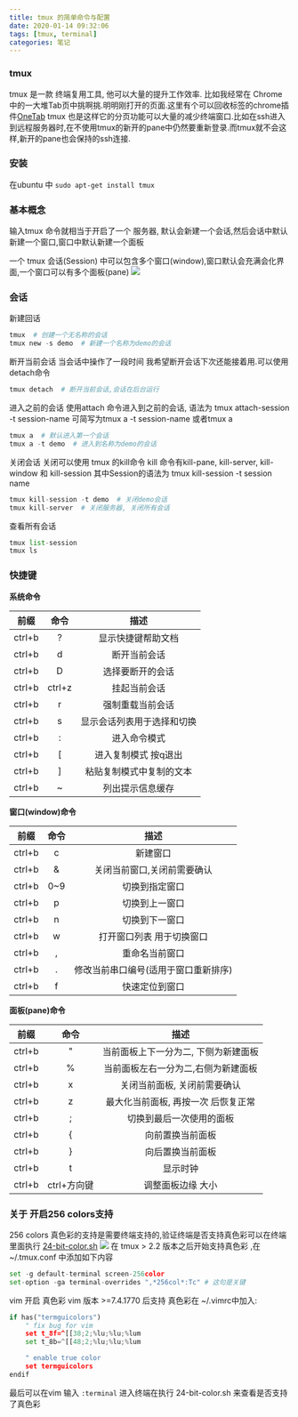 ```yaml
---
title: tmux 的简单命令与配置
date: 2020-01-14 09:32:06
tags: [tmux, terminal]
categories: 笔记
---
```


### tmux
tmux 是一款 终端复用工具, 他可以大量的提升工作效率. 比如我经常在 Chrome中的一大堆Tab页中挑啊挑.明明刚打开的页面.这里有个可以回收标签的chrome插件[OneTab](https://chrome.google.com/webstore/detail/onetab/chphlpgkkbolifaimnlloiipkdnihall)
tmux 也是这样它的分页功能可以大量的减少终端窗口.比如在ssh进入到远程服务器时,在不使用tmux的新开的pane中仍然要重新登录.而tmux就不会这样,新开的pane也会保持的ssh连接.


### 安装
在ubuntu 中
`sudo apt-get install tmux`

### 基本概念
输入tmux 命令就相当于开启了一个 服务器, 默认会新建一个会话,然后会话中默认新建一个窗口,窗口中默认新建一个面板
<!--more-->
一个 tmux 会话(Session) 中可以包含多个窗口(window),窗口默认会充满会化界面,一个窗口可以有多个面板(pane)
![](/img/tmux.png)

### 会话
新建回话
```python
tmux  # 创建一个无名称的会话
tmux new -s demo  # 新建一个名称为demo的会话
```
断开当前会话
当会话中操作了一段时间 我希望断开会话下次还能接着用.可以使用 detach命令
```python
tmux detach  # 断开当前会话,会话在后台运行
```
进入之前的会话
使用attach 命令进入到之前的会话, 语法为 tmux  attach-session -t session-name 可简写为tmux a -t session-name 或者tmux a
```python
tmux a  # 默认进入第一个会话
tmux a -t demo  # 进入到名称为demo的会话
```

关闭会话
关闭可以使用 tmux 的kill命令
kill 命令有kill-pane, kill-server, kill-window 和 kill-session 其中Session的语法为 tmux kill-session -t session name
```python
tmux kill-session -t demo  # 关闭demo会话
tmux kill-server  # 关闭服务器, 关闭所有会话
```

查看所有会话
```python
tmux list-session
tmux ls
```

### 快捷键
**系统命令**

前缀 | 命令| 描述
:--:|:---:|:---:
ctrl+b| ?| 显示快捷键帮助文档
ctrl+b| d| 断开当前会话
ctrl+b| D| 选择要断开的会话
ctrl+b| ctrl+z | 挂起当前会话
ctrl+b| r | 强制重载当前会话
ctrl+b| s | 显示会话列表用于选择和切换
ctrl+b| : | 进入命令模式
ctrl+b| [ | 进入复制模式 按q退出
ctrl+b| ]  |  粘贴复制模式中复制的文本
ctrl+b| ~ | 列出提示信息缓存


**窗口(window)命令**

前缀 | 命令| 描述
:--:|:---:|:---:
ctrl+b| c| 新建窗口 
ctrl+b| &| 关闭当前窗口,关闭前需要确认 
ctrl+b| 0~9| 切换到指定窗口 
ctrl+b| p| 切换到上一窗口 
ctrl+b| n| 切换到下一窗口
ctrl+b|  w| 打开窗口列表 用于切换窗口 
ctrl+b|  ,| 重命名当前窗口 
ctrl+b|  .| 修改当前串口编号(适用于窗口重新排序) 
ctrl+b| f|  快速定位到窗口

**面板(pane)命令**

前缀 | 命令| 描述
:--:|:---:|:---:
ctrl+b| "| 当前面板上下一分为二, 下侧为新建面板
ctrl+b| %|当前面板左右一分为二,右侧为新建面板
ctrl+b| x| 关闭当前面板, 关闭前需要确认
ctrl+b| z| 最大化当前面板, 再按一次 后恢复正常
ctrl+b| ;| 切换到最后一次使用的面板  
ctrl+b| {| 向前置换当前面板
ctrl+b| }| 向后置换当前面板 
ctrl+b| t| 显示时钟 
ctrl+b| ctrl+方向键| 调整面板边缘 大小

### 关于 开启256 colors支持
256 colors 真色彩的支持是需要终端支持的,验证终端是否支持真色彩可以在终端里面执行 [24-bit-color.sh](https://github.com/gnachman/iTerm2/blob/master/tests/24-bit-color.sh)
![](/img/24-colors.png)
在 tmux > 2.2 版本之后开始支持真色彩 ,在 ~/.tmux.conf 中添加如下内容
``` python
set -g default-terminal screen-256color
set-option -ga terminal-overrides ",*256col*:Tc" # 这句是关键
```
vim 开启 真色彩
vim 版本 >=7.4.1770 后支持 真色彩在 ~/.vimrc中加入:
``` python
if has("termguicolors")
    " fix bug for vim
    set t_8f=^[[38;2;%lu;%lu;%lum
    set t_8b=^[[48;2;%lu;%lu;%lum

    " enable true color
    set termguicolors
endif
```
最后可以在vim 输入 `:terminal` 进入终端在执行 24-bit-color.sh 来查看是否支持了真色彩

